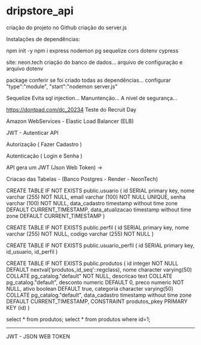 # dripstore_api

criação do projeto no Github
criação do server.js

Instalações de dependências:

npm init -y
npm i express nodemon pg sequelize cors dotenv cypress


site: neon.tech
criação do banco de dados...
arquivo de configuração e arquivo dotenv

package conferir se foi criado todas as dependências...
configurar  "type":"module",
            "start":"nodemon server.js"

Sequelize
Evita sql injection...
Manuntenção...
A nível de segurança...


https://dontpad.com/dc_20234
Teste do Recruit Day

Amazon WebServices - Elastic Load Balancer (ELB)

JWT - Autenticar API

Autorização ( Fazer Cadastro ) 

Autenticação ( Login e Senha )

API gera um JWT (Json Web Token) -> 

Criacao das Tabelas - (Banco Postgres - Render - NeonTech)

CREATE TABLE IF NOT EXISTS public.usuario
(
    id SERIAL primary key,
    nome varchar (255) NOT NULL,
    email varchar (100) NOT NULL UNIQUE,
	senha varchar (100) NOT NULL,
	data_cadastro timestamp without time zone DEFAULT CURRENT_TIMESTAMP,
	data_atualizacao timestamp without time zone DEFAULT CURRENT_TIMESTAMP
)

CREATE TABLE IF NOT EXISTS public.perfil
(
    id SERIAL primary key,
    nome varchar (255) NOT NULL,
    codigo varchar (255) NOT NULL
)

CREATE TABLE IF NOT EXISTS public.usuario_perfil
(
    id SERIAL primary key,
    id_usuario,
    id_perfil
)

CREATE TABLE IF NOT EXISTS public.produtos
(
    id integer NOT NULL DEFAULT nextval('produtos_id_seq'::regclass),
    nome character varying(50) COLLATE pg_catalog."default" NOT NULL,
    descricao text COLLATE pg_catalog."default",
    desconto numeric DEFAULT 0,
    preco numeric NOT NULL,
    ativo boolean DEFAULT true,
    categoria character varying(50) COLLATE pg_catalog."default",
    data_cadastro timestamp without time zone DEFAULT CURRENT_TIMESTAMP,
    CONSTRAINT produtos_pkey PRIMARY KEY (id)
)

select * from produtos;
select * from produtos where id=1;

___________________________________________________________________________

JWT - JSON WEB TOKEN

